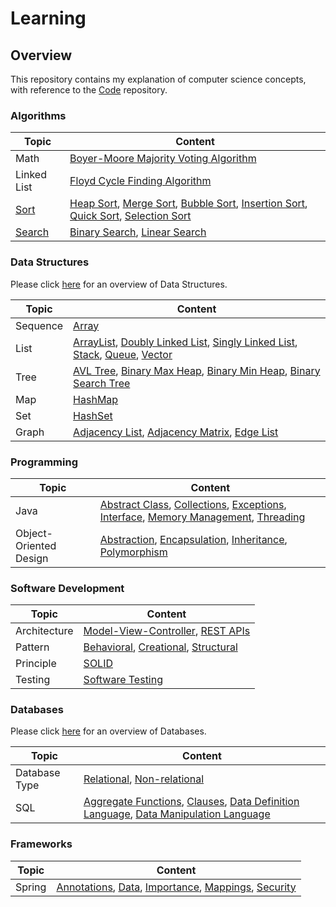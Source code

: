 # Learning

## Overview
This repository contains my explanation of computer science concepts,
with reference to the [Code](https://github.com/shumarb/code) repository.

### Algorithms
| Topic                                                                     | Content                                                                                                                                                                                                                                                                                                                                                                                                                                                                              |
|---------------------------------------------------------------------------|--------------------------------------------------------------------------------------------------------------------------------------------------------------------------------------------------------------------------------------------------------------------------------------------------------------------------------------------------------------------------------------------------------------------------------------------------------------------------------------|
| Math                                                                      | [Boyer-Moore Majority Voting Algorithm](https://github.com/shumarb/learning/tree/main/readmes/boyer-moore-majority-voting-algorithm.md)                                                                                                                                                                                                                                                                                                                                              |
| Linked List                                                               | [Floyd Cycle Finding Algorithm](https://github.com/shumarb/learning/tree/main/readmes/floyd-cycle-finding-algorithm.md)                                                                                                                                                                                                                                                                                                                                                              |
| [Sort](https://github.com/shumarb/learning/tree/main/readmes/sort.md)     | [Heap Sort](https://github.com/shumarb/learning/tree/main/readmes/sort.md), [Merge Sort](https://github.com/shumarb/learning/tree/main/readmes/sort.md), [Bubble Sort](https://github.com/shumarb/learning/tree/main/readmes/sort.md), [Insertion Sort](https://github.com/shumarb/learning/tree/main/readmes/sort.md), [Quick Sort](https://github.com/shumarb/learning/tree/main/readmes/sort.md), [Selection Sort](https://github.com/shumarb/learning/tree/main/readmes/sort.md) |
| [Search](https://github.com/shumarb/learning/tree/main/readmes/search.md) | [Binary Search](https://github.com/shumarb/learning/tree/main/readmes/binary-search.md), [Linear Search](https://github.com/shumarb/learning/tree/main/readmes/linear-search.md)                                                                                                                                                                                                                                                                                                     |

### Data Structures
Please click [here](https://github.com/shumarb/learning/tree/main/readmes/data-structures.md) for an overview of Data Structures.

| Topic    | Content                                                                                                                                                                                                                                                                                                                                                                                                                                                                                                                     |
|----------|-----------------------------------------------------------------------------------------------------------------------------------------------------------------------------------------------------------------------------------------------------------------------------------------------------------------------------------------------------------------------------------------------------------------------------------------------------------------------------------------------------------------------------|
| Sequence | [Array](https://github.com/shumarb/learning/tree/main/readmes/array.md)                                                                                                                                                                                                                                                                                                                                                                                                                                                     |
| List     | [ArrayList](https://github.com/shumarb/learning/tree/main/readmes/singly-linked-list.md), [Doubly Linked List](https://github.com/shumarb/learning/tree/main/readmes/doubly-linked-list.md), [Singly Linked List](https://github.com/shumarb/learning/tree/main/readmes/singly-linked-list.md), [Stack](https://github.com/shumarb/learning/tree/main/readmes/stack.md), [Queue](https://github.com/shumarb/learning/tree/main/readmes/stack.md), [Vector](https://github.com/shumarb/learning/tree/main/readmes/vector.md) |
| Tree     | [AVL Tree](https://github.com/shumarb/learning/tree/main/readmes/avl-tree.md), [Binary Max Heap](https://github.com/shumarb/learning/tree/main/readmes/binary-max-heap.md), [Binary Min Heap](https://github.com/shumarb/learning/tree/main/readmes/binary-min-heap.md), [Binary Search Tree](https://github.com/shumarb/learning/tree/main/readmes/binary-search-tree.md)                                                                                                                                                  |
| Map      | [HashMap](https://github.com/shumarb/learning/tree/main/readmes/singly-linked-list.md)                                                                                                                                                                                                                                                                                                                                                                                                                                      |
| Set      | [HashSet](https://github.com/shumarb/learning/tree/main/readmes/singly-linked-list.md)                                                                                                                                                                                                                                                                                                                                                                                                                                      |
| Graph    | [Adjacency List](https://github.com/shumarb/learning/tree/main/readmes/adjacency-list.md), [Adjacency Matrix](https://github.com/shumarb/learning/tree/main/readmes/adjacency-matix.md), [Edge List](https://github.com/shumarb/learning/tree/main/readmes/edge-list.md)                                                                                                                                                                                                                                                    |

### Programming
| Topic                  | Content                                                                                                                                                                                                                                                                                                                                                                                                                                                                                                                              |
|------------------------|--------------------------------------------------------------------------------------------------------------------------------------------------------------------------------------------------------------------------------------------------------------------------------------------------------------------------------------------------------------------------------------------------------------------------------------------------------------------------------------------------------------------------------------|
| Java                   | [Abstract Class](https://github.com/shumarb/learning/tree/main/readmes/abstract-class.md), [Collections](https://github.com/shumarb/learning/tree/main/readmes/collections.md), [Exceptions](https://github.com/shumarb/learning/tree/main/readmes/exceptions.md), [Interface](https://github.com/shumarb/learning/tree/main/readmes/interface.md), [Memory Management](https://github.com/shumarb/learning/tree/main/readmes/memory-management.md), [Threading](https://github.com/shumarb/learning/tree/main/readmes/threading.md) |
| Object-Oriented Design | [Abstraction](https://github.com/shumarb/learning/tree/main/readmes/abstraction.md), [Encapsulation](https://github.com/shumarb/learning/tree/main/readmes/encapsulation.md), [Inheritance](https://github.com/shumarb/learning/tree/main/readmes/inheritance.md), [Polymorphism](https://github.com/shumarb/learning/tree/main/readmes/polymorphism.md)                                                                                                                                                                             |

### Software Development
| Topic        | Content                                                                                                                                                                                                                                                 |
|--------------|---------------------------------------------------------------------------------------------------------------------------------------------------------------------------------------------------------------------------------------------------------|
| Architecture | [Model-View-Controller](https://github.com/shumarb/learning/tree/main/readmes/model-view-controller.md), [REST APIs](https://github.com/shumarb/learning/tree/main/readmes/rest-apis.md)                                                                |
| Pattern      | [Behavioral](https://github.com/shumarb/learning/tree/main/readmes/behavioral.md), [Creational](https://github.com/shumarb/learning/tree/main/readmes/creational.md), [Structural](https://github.com/shumarb/learning/tree/main/readmes/structural.md) |
| Principle    | [SOLID](https://github.com/shumarb/learning/tree/main/readmes/solid.md)                                                                                                                                                                                 |
| Testing      | [Software Testing](https://github.com/shumarb/learning/tree/main/readmes/software-testing.md)                                                                                                                                                           |

### Databases
Please click [here](https://github.com/shumarb/learning/tree/main/readmes/databases.md) for an overview of Databases.

| Topic         | Content                                                                                                                                                                                                                                                                                                                                                                                                            |
|---------------|--------------------------------------------------------------------------------------------------------------------------------------------------------------------------------------------------------------------------------------------------------------------------------------------------------------------------------------------------------------------------------------------------------------------|
| Database Type | [Relational](https://github.com/shumarb/learning/tree/main/readmes/relational-databases.md), [Non-relational](https://github.com/shumarb/learning/tree/main/readmes/non-relational-databases.md)                                                                                                                                                                                                                   |
| SQL           | [Aggregate Functions](https://github.com/shumarb/learning/tree/main/readmes/aggregate-functions.md), [Clauses](https://github.com/shumarb/learning/tree/main/readmes/clauses.md), [Data Definition Language](https://github.com/shumarb/learning/tree/main/readmes/data-definition-language.md), [Data Manipulation Language](https://github.com/shumarb/learning/tree/main/readmes/data-manipulation-language.md) |

### Frameworks
| Topic  | Content                                                                                                                                                                                                                                                                                                                                                                                                                                        |
|--------|------------------------------------------------------------------------------------------------------------------------------------------------------------------------------------------------------------------------------------------------------------------------------------------------------------------------------------------------------------------------------------------------------------------------------------------------|
| Spring | [Annotations](https://github.com/shumarb/learning/tree/main/readmes/spring-annotations.md), [Data](https://github.com/shumarb/learning/tree/main/readmes/spring-data.md), [Importance](https://github.com/shumarb/learning/tree/main/readmes/spring-importance.md), [Mappings](https://github.com/shumarb/learning/tree/main/readmes/spring-mappings.md), [Security](https://github.com/shumarb/learning/tree/main/readmes/spring-security.md) |
